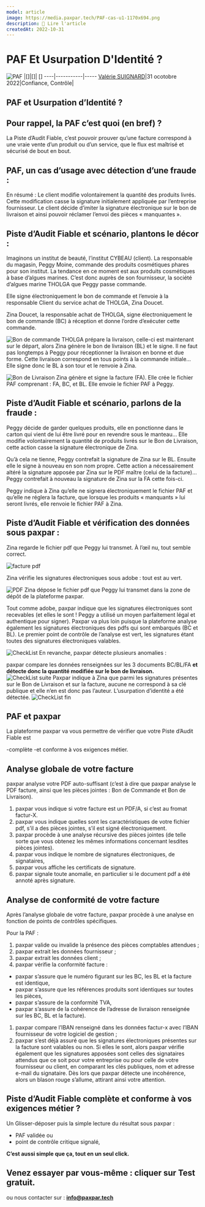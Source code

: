 ```yaml
---
model: article
image: https://media.paxpar.tech/PAF-cas-u1-1170x694.png
description: 📖 Lire l'article
createdAt: 2022-10-31
---
```


# PAF Et Usurpation D'Identité ?

![PAF](https://media.paxpar.tech/PAF-cas-u1-1170x694.png)
|[]|[]| []
----|-----------|-----
[Valérie SUIGNARD](/actor/valerie)|31 ocotobre 2022|Confiance, Contrôle| 

## PAF et Usurpation d’Identité ?
 
## Pour rappel, la PAF c’est quoi (en bref) ?
La Piste d’Audit Fiable, c’est pouvoir prouver qu’une facture correspond à une vraie vente d’un produit ou d’un service, que le flux est maîtrisé et sécurisé de bout en bout.

 
## PAF, un cas d’usage avec détection d’une fraude :
En résumé : Le client modifie volontairement la quantité des produits livrés. Cette modification casse la signature initialement appliquée par l’entreprise fournisseur. Le client décide d’imiter la signature électronique sur le bon de livraison et ainsi pouvoir réclamer l’envoi des pièces « manquantes ».

 
## Piste d’Audit Fiable et scénario, plantons le décor :
Imaginons un institut de beauté, l’institut CYBEAU (client). La responsable du magasin, Peggy Moine, commande des produits cosmétiques phares pour son institut. La tendance en ce moment est aux produits cosmétiques à base d’algues marines. C’est donc auprès de son fournisseur, la société d’algues marine THOLGA que Peggy passe commande.

Elle signe électroniquement le bon de commande et l’envoie à la responsable Client du service achat de THOLGA, Zina Doucet.

Zina Doucet, la responsable achat de THOLGA, signe électroniquement le bon de commande (BC) à réception et donne l’ordre d’exécuter cette commande.

![Bon de commande](https://paxpar.tech/site/wp-content/uploads/2022/10/1201d-BC_peggy-zina-509x694.png)
THOLGA prépare la livraison, celle-ci est maintenant sur le départ, alors Zina génère le bon de livraison (BL) et le signe. Il ne faut pas longtemps à Peggy pour réceptionner la livraison en bonne et due forme. Cette livraison correspond en tous points à la commande initiale… Elle signe donc le BL à son tour et le renvoie à Zina.

![Bon de Livraison](https://paxpar.tech/site/wp-content/uploads/2022/10/1201d-BL_zina-peggy-507x694.png)
Zina génère et signe la facture (FA). Elle crée le fichier PAF comprenant : FA, BC, et BL. Elle envoie le fichier PAF à Peggy.

## Piste d’Audit Fiable et scénario, parlons de la fraude :
Peggy décide de garder quelques produits, elle en ponctionne dans le carton qui vient de lui être livré pour en revendre sous le manteau… Elle modifie volontairement la quantité de produits livrés sur le Bon de Livraison, cette action casse la signature électronique de Zina.

Qu’à cela ne tienne, Peggy contrefait la signature de Zina sur le BL. Ensuite elle le signe à nouveau en son nom propre. Cette action a nécessairement altéré la signature apposée par Zina sur le PDF maître (celui de la facture)… Peggy contrefait à nouveau la signature de Zina sur la FA cette fois-ci.

Peggy indique à Zina qu’elle ne signera électroniquement le fichier PAF et qu’elle ne réglera la facture, que lorsque les produits « manquants » lui seront livrés, elle renvoie le fichier PAF à Zina.

 
## Piste d’Audit Fiable et vérification des données sous paxpar :
 
Zina regarde le fichier pdf que Peggy lui transmet. À l’œil nu, tout semble correct.

![facture pdf](https://paxpar.tech/site/wp-content/uploads/2022/10/1201b_1201d_comparaison.png)

Zina vérifie les signatures électroniques sous adobe : tout est au vert.

![PDF](https://paxpar.tech/site/wp-content/uploads/2022/11/1201d_signature-usurpee-verte-dans-adobe-1100x694.png)
Zina dépose le fichier pdf que Peggy lui transmet dans la zone de dépôt de la plateforme paxpar.

Tout comme adobe, paxpar indique que les signatures électroniques sont recevables (et elles le sont ! Peggy a utilisé un moyen parfaitement légal et authentique pour signer). Paxpar va plus loin puisque la plateforme analyse également les signatures électroniques des pdfs qui sont embarqués (BC et BL). Le premier point de contrôle de l’analyse est vert, les signatures étant toutes des signatures électroniques valables.

![CheckList](https://paxpar.tech/site/wp-content/uploads/2022/10/1201d-module1_signature-OK-1100x694.png)
En revanche, paxpar détecte plusieurs anomalies :

paxpar compare les données renseignées sur les 3 documents BC/BL/FA **et détecte donc la quantité modifiée sur le bon de livraison.**
![CheckList suite](https://paxpar.tech/site/wp-content/uploads/2022/10/1201d_qte-modif-detectee-1100x694.png)
Paxpar indique à Zina que parmi les signatures présentes sur le Bon de Livraison et sur la facture, aucune ne correspond à sa clé publique et elle n’en est donc pas l’auteur. L’usurpation d’identité a été détectée.
![CheckList fin](https://paxpar.tech/site/wp-content/uploads/2022/10/1201d_usurp-signature-detectee.png)

## PAF et paxpar
La plateforme paxpar va vous permettre de vérifier que votre Piste d’Audit Fiable est

-complète
-et conforme à vos exigences métier.

## Analyse globale de votre facture
paxpar analyse votre PDF auto-suffisant (c’est à dire que paxpar analyse le PDF facture, ainsi que les pièces jointes : Bon de Commande et Bon de Livraison).

1. paxpar vous indique si votre facture est un PDF/A, si c’est au fromat factur-X.
1. paxpar vous indique quelles sont les caractéristiques de votre fichier pdf, s’il a des pièces jointes, s’il est signé électroniquement.
1. paxpar procède à une analyse récursive des pièces jointes (de telle sorte que vous obtenez les mêmes informations concernant lesdites pièces jointes).
1. paxpar vous indique le nombre de signatures électroniques, de signataires,
1. paxpar vous affiche les certificats de signature.
1. paxpar signale toute anomalie, en particulier si le document pdf a été annoté après signature.

## Analyse de conformité de votre facture
Après l’analyse globale de votre facture, paxpar procède à une analyse en fonction de points de contrôles spécifiques.

Pour la PAF :

1. paxpar valide ou invalide la présence des pièces comptables attendues ;
1. paxpar extrait les données fournisseur ;
1. paxpar extrait les données client ;
1. paxpar vérifie la conformité facture :
- paxpar s’assure que le numéro figurant sur les BC, les BL et la facture est identique,
- paxpar s’assure que les références produits sont identiques sur toutes les pièces,
- paxpar s’assure de la conformité TVA,
- paxpar s’assure de la cohérence de l’adresse de livraison renseignée sur les BC, BL et la facture).
1. paxpar compare l’IBAN renseigné dans les données factur-x avec l’IBAN fournisseur de votre logiciel de gestion ;
1. paxpar s’est déjà assuré que les signatures électroniques présentes sur la facture sont valables ou non. Si elles le sont, alors paxpar vérifie également que les signatures apposées sont celles des signataires attendus que ce soit pour votre entreprise ou pour celle de votre fournisseur ou client, en comparant les clés publiques, nom et adresse e-mail du signataire.
Dès lors que paxpar détecte une incohérence, alors un blason rouge s’allume, attirant ainsi votre attention.

## Piste d’Audit Fiable complète et conforme à vos exigences métier ?
Un Glisser-déposer puis la simple lecture du résultat sous paxpar :

- PAF validée ou
- point de contrôle critique signalé,

**C’est aussi simple que ça, tout en un seul click.**

## Venez essayer par vous-même : cliquer sur Test gratuit.
ou nous contacter sur : **info@paxpar.tech**